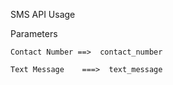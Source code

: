 SMS API Usage

Parameters

    Contact Number ==>  contact_number
    
    Text Message    ===>  text_message
    